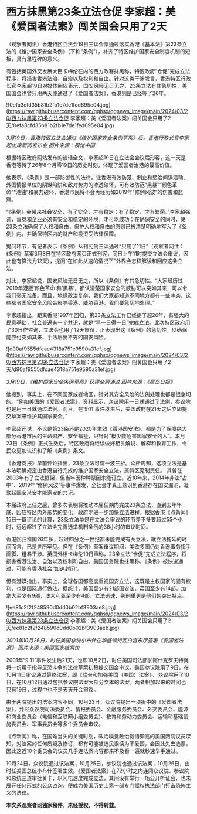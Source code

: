 # 西方抹黑第23条立法仓促 李家超：美《爱国者法案》闯关国会只用了2天

（观察者网讯）香港特区立法会19日三读全票通过落实香港《基本法》第23条立法的《维护国家安全条例》（下称“条例”），补齐了特区维护国家安全制度机制的短板，具有里程碑的意义。

有包括英国外交发展大臣卡梅伦在内的西方政客抹黑称，特区政府“仓促”完成立法程序，将损害香港法治、自治以及权利和自由。针对这类干涉发言，香港特区行政长官李家超19日对媒体回应表示，国安风险无日无之，23条立法有其急切性，美国国会也曾只用两天便通过了《爱国者法案》，香港则是已经等了26年。

![0efa3cfd35b81b2fb1e7de1fed695e04.jpg](https://raw.githubusercontent.com/qqhsx/qqnews_image/main/2024/03/20/西方抹黑第23条立法仓促 李家超：美《爱国者法案》闯关国会只用了2天/0efa3cfd35b81b2fb1e7de1fed695e04.jpg)

 _3月19日，香港特区立法会通过《维护国家安全条例草案》后，香港行政长官李家超出席新闻发布会
图片来源：视觉中国_

根据特区政府网站发布的谈话全文，李家超19日在立法会会议后形容，这一天是香港等待了26年8个月零19日的历史时刻，体现了爱国者治港的最高价值。

他表示，《条例》是一部防御性的法律，让香港有效防范、制止和惩治间谍活动、外国情报单位的阴谋陷阱和敌对势力的渗透破坏，可有效防范“黑暴”“颜色革命”“港独”和暴力破坏，香港市民将不会再经历如2019年“修例风波”的伤害和悲痛。

“《条例》会带来社会安全，有了安全，才有稳定；有了稳定，才有繁荣。”李家超强调，营商和企业必须有安全和稳定的环境，才可以成功；在确保安全的同时，第23条立法确保了人权和自由，保护人权和自由的原则已被清楚明确地写入了《条例》内，并确保特区内的财产和投资受法律保障。

提问环节，有记者表示《条例》从刊宪到三读通过“只用了11日”（观察者网注：《条例》草案3月8日在特区政府网页正式刊宪，同日上午11时提交立法会审议，因此也有算法为12天），提问“在如此从速的情况下”外界会怎样解读和回应这条立法。

对此，李家超说，国安风险无日无之，所以《条例》有其急切性。“大家经历过2019年港版‘颜色革命’和‘黑暴’，都认清楚国家安全的威胁可以突如其来，可以令我们毫无准备。而且，地缘政治复杂，我们大家都知道不同地方都有一些冲突，这些都令国家安全风险会影响香港、威胁香港，我们要急切地处理。”

李家超指出，距离香港1997年回归，第23条立法工作已经提了超26年，有强大的民意基础，社会普遍有一个共识，就是“早一日得一日”完成立法。此次特区政府用了30日作咨询，立法会也用了12天审议，正表现出这《条例》的急切性，以确保能应付突如其来、手法层出不穷的国安风险。

![d90af9555dfcae4318a751e9590a31ef.jpg](https://raw.githubusercontent.com/qqhsx/qqnews_image/main/2024/03/20/西方抹黑第23条立法仓促 李家超：美《爱国者法案》闯关国会只用了2天/d90af9555dfcae4318a751e9590a31ef.jpg)

_3月19日，《维护国家安全条例草案》获得全票通过 图片来源：《星岛日报》_

他提到，事实上，在不同国家或者地区，针对其安全风险的法例处理也都是很急切的。“例如美国的《爱国者法案》，资料显示，众议院用一日就通过了法例，参议院也是用一日就通过法例。而且，在‘9·11’事件发生后，美国政府在21天之后立即提交草案来维护其国家安全。”

李家超还说，不论是第23条还是2020年生效《香港国安法》，都是为了保障绝大部分香港市民的生命财产、安全福祉，只针对“极少数危害国家安全的人”。本月23日《条例》正式生效后，特区政府将继续做好相关解说、解释和教育工作，令民众更加认识和了解《条例》条文。

《香港商报》早前评论指出，23条立法可谓一波三折。众所周知，这项立法是基本法明确规定由香港自行完成的维护国家安全立法，属特区宪制责任。
其曾在2003年有了立法框架，但当年因种种原因未能订立。近10年来，2014年非法“占中”、2019年“修例风波”等事件爆发，全社会才真正意识到香港存在国安漏洞，凝聚起国安港安才能家安的共识。

本届政府上任之后，曾多次表明将推动本届任期内完成23条立法，直到去年年底，因应特区内外形势的变化，政府才进一步加快立法进程。根据香港《点新闻》15日一篇评论的计算，23条立法单是在立法会审议的环节差不多要超过55个小时，远远超过了立法会完善选举机制条例的38小时的审议时间。

香港回归祖国26年多，超过四分之一世纪都未能完成有关立法，就立法拖延的时间而言，已是世所罕见。但在《条例》草案审议期间，美欧多国仍对香港事务指手画脚、粗暴干涉。英国外相卡梅伦19日声称，23条立法“仓促”完成立法程序，将损害香港法治、自治以及权利和自由。美国国务院也抹黑称，《条例》被快速通过，可能令香港社会“加速封闭”。

但有港媒指出，事实上，全球各国都高度重视国安立法，这既是主权国家的固有权利，也是国际通行做法。据统计，美国至少有21部国安法，英国至少有14部，加拿大至少有9部，澳大利亚至少有4部，立法迅速、判刑重更是他们的突出特点。

![ee81c2f2f248590d0dd0b02bf3903ae8.jpg](https://raw.githubusercontent.com/qqhsx/qqnews_image/main/2024/03/20/西方抹黑第23条立法仓促 李家超：美《爱国者法案》闯关国会只用了2天/ee81c2f2f248590d0dd0b02bf3903ae8.jpg)

_2001年10月26日，时任美国总统小布什在华盛顿特区白宫东厅签署《爱国者法案》 图片来源：美国国家档案馆_

2001年“9·11”事件发生后21天，也即10月2日，时任美国司法部长阿什克罗夫特就将一份用于指导反恐斗争的法律草案初稿提交国会审议。美国参议院用了9日，在10月11日审议通过最终法案，即《联合和加强美国（美国）法案》。
众议院用了10日，在10月12日通过包括参议院法案大部分文本的法案。两者相加起来的时间也只有19日，过程中也不是天天开会审议。

由于两院提出的法案内容不同，10月23日，众议院提出一项折中的《爱国者法案》，并经众议院司法委员会、情报委员会、金融服务委员会、外交委员会、能源和商业委员会（电信和互联网小组委员会）、教育和劳动力委员会、运输和基础设施委员会、军事委员会等多个委员会审议。

《点新闻》称，在国难当头的关键时刻，政治嗅觉政治觉悟颇高的美国两院议员深知，对法案的任何质疑及修订，都有可能被选民误读为不爱国，会因此失去选票，因此这近10个委员会的议员几乎连法案内容都来不及看一遍就秒速举手通过。

10月24日，众议院通过该法案；10月25日，参议院也通过该法案；10月26日，由时任美国总统小布什签署生效。《爱国者法案》在72小时之内连闯众议院、参议院和总统三道审批关卡，以闪电速度完成立法，其间没有举行一场公开听证会，也未展开任何形式的公众咨询，便成为美国历史上第一部专门赋权执法部门打击恐怖主义的法律。

**本文系观察者网独家稿件，未经授权，不得转载。**

